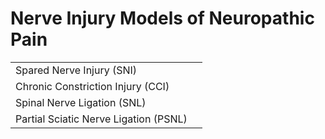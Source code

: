 # Nerve Injury Models of Neuropathic Pain 

|  |  |
| :--- | :--- |
| Spared Nerve Injury \(SNI\) |  |
| Chronic Constriction Injury \(CCI\) |  |
| Spinal Nerve Ligation \(SNL\) |  |
| Partial Sciatic Nerve Ligation \(PSNL\) |  |



